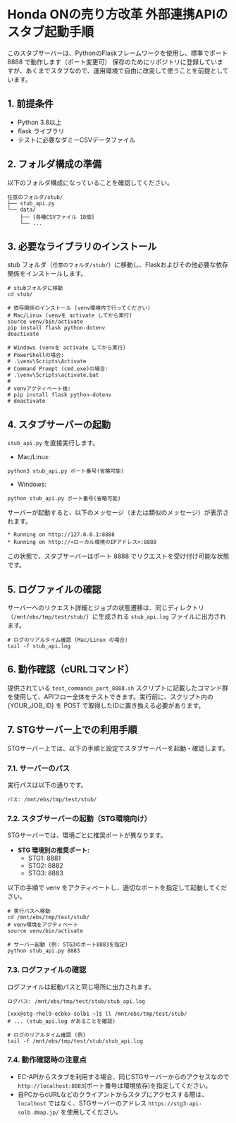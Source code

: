 #  Honda ONの売り方改革 外部連携APIのスタブ起動手順

このスタブサーバーは、PythonのFlaskフレームワークを使用し、標準でポート 8888 で動作します（ポート変更可）
保存のためにリポジトリに登録していますが、あくまでスタブなので、運用環境で自由に改変して使うことを前提としています。

## 1\. 前提条件

  * Python 3.8以上
  * flask ライブラリ
  * テストに必要なダミーCSVデータファイル

## 2\. フォルダ構成の準備

以下のフォルダ構成になっていることを確認してください。

```
任意のフォルダ/stub/
├── stub_api.py
└── data/
    ├── [各種CSVファイル 18個]
    └── ...
```

## 3\. 必要なライブラリのインストール

stub フォルダ（`任意のフォルダ/stub/`）に移動し、Flaskおよびその他必要な依存関係をインストールします。

```
# stubフォルダに移動
cd stub/

# 依存関係のインストール (venv環境内で行ってください)
# Mac/Linux (venvを activate してから実行)
source venv/bin/activate
pip install flask python-dotenv
deactivate

# Windows (venvを activate してから実行)
# PowerShellの場合:
# .\venv\Scripts\Activate
# Command Prompt (cmd.exe)の場合:
# .\venv\Scripts\activate.bat
#
# venvアクティベート後:
# pip install flask python-dotenv
# deactivate
```

## 4\. スタブサーバーの起動

`stub_api.py` を直接実行します。

  * Mac/Linux:

<!-- end list -->

```
python3 stub_api.py ポート番号(省略可能)
```

  * Windows:

<!-- end list -->

```
python stub_api.py ポート番号(省略可能)
```

サーバーが起動すると、以下のメッセージ（または類似のメッセージ）が表示されます。

```
* Running on http://127.0.0.1:8888
* Running on http://<ローカル環境のIPアドレス>:8888
```

この状態で、スタブサーバーはポート 8888 でリクエストを受け付け可能な状態です。

## 5\. ログファイルの確認

サーバーへのリクエスト詳細とジョブの状態遷移は、同じディレクトリ（`/mnt/ebs/tmp/test/stub/`）に生成される `stub_api.log` ファイルに出力されます。

```
# ログのリアルタイム確認 (Mac/Linux の場合)
tail -f stub_api.log
```

## 6\. 動作確認（cURLコマンド）

提供されている `test_commands_port_8888.sh` スクリプトに記載したコマンド群を使用して、APIフロー全体をテストできます。実行前に、スクリプト内の {YOUR\_JOB\_ID} を POST で取得したIDに置き換える必要があります。

## 7\. STGサーバー上での利用手順

STGサーバー上では、以下の手順と設定でスタブサーバーを起動・確認します。

### 7.1. サーバーのパス

実行パスは以下の通りです。

```
パス: /mnt/ebs/tmp/test/stub/
```

### 7.2. スタブサーバーの起動（STG環境向け）

STGサーバーでは、環境ごとに推奨ポートが異なります。

  * **STG 環境別の推奨ポート:**
      * STG1: 8881
      * STG2: 8882
      * STG3: 8883

以下の手順で venv をアクティベートし、適切なポートを指定して起動してください。

```
# 実行パスへ移動
cd /mnt/ebs/tmp/test/stub/
# venv環境をアクティベート
source venv/bin/activate

# サーバー起動 (例: STG3のポート8883を指定)
python stub_api.py 8883
```

### 7.3. ログファイルの確認

ログファイルは起動パスと同じ場所に出力されます。

```
ログパス: /mnt/ebs/tmp/test/stub/stub_api.log

[xxx@stg-rhel9-ecbko-solb1 ~]$ ll /mnt/ebs/tmp/test/stub/
# ... (stub_api.log があることを確認)

# ログのリアルタイム確認 (例)
tail -f /mnt/ebs/tmp/test/stub/stub_api.log
```

### 7.4. 動作確認時の注意点
- EC-APIからスタブを利用する場合、同じSTGサーバーからのアクセスなので`http://localhost:8883`(ポート番号は環境依存)を指定してください。
- 自PCからcURLなどのクライアントからスタブにアクセスする際は、`localhost` ではなく、STGサーバーのアドレス `https://stg3-api-solb.dmap.jp/` を使用してください。
